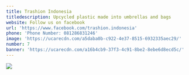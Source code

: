 ```yaml
---
title: Trashion Indonesia
titledescription: Upcycled plastic made into umbrellas and bags
website: Follow us on facebook
url: 'https://www.facebook.com/trashion.indonesia'
phone: 'Phone Number: 081286831246'
image: 'https://ucarecdn.com/a5daba0b-c922-4e37-8515-6932335aec29/'
number: 7
banner: 'https://ucarecdn.com/a16b4cb9-37f3-4c91-8be2-8ebe6d8ecd5c/'
---
```

![](https://ucarecdn.com/3e2bae3f-9b8f-432d-a5b2-bf7c7e5bcc64/)
